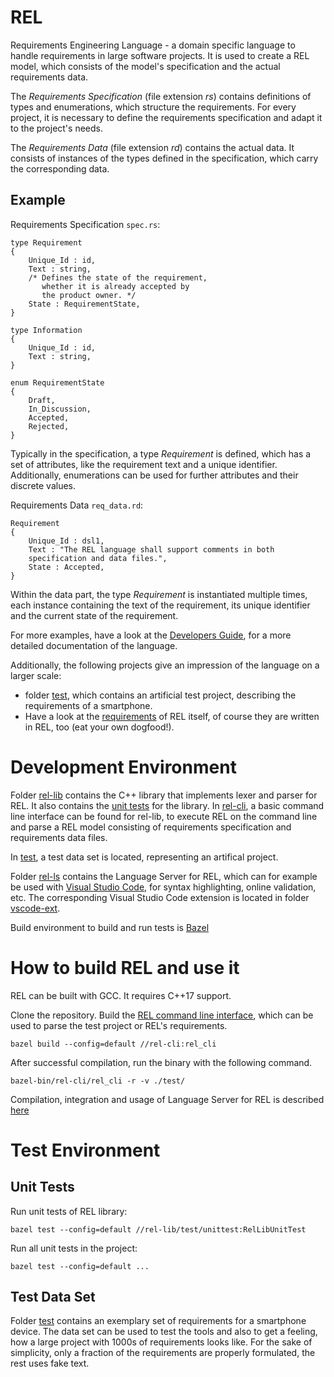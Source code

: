 # REL
Requirements Engineering Language - a domain specific language to handle requirements in large software projects. It is used to create a REL model, which consists of the model's specification and the actual requirements data.

The *Requirements Specification* (file extension _rs_) contains definitions of types and enumerations, which structure the requirements. For every project, it is necessary to define the requirements specification and adapt it to the project's needs.

The *Requirements Data* (file extension _rd_) contains the actual data. It consists of instances of the types defined in the specification, which carry the corresponding data.

## Example

Requirements Specification `spec.rs`:
```
type Requirement
{
    Unique_Id : id,
    Text : string,
    /* Defines the state of the requirement,
       whether it is already accepted by
       the product owner. */
    State : RequirementState,
}

type Information
{
    Unique_Id : id,
    Text : string,
}

enum RequirementState 
{
    Draft,
    In_Discussion,
    Accepted,
    Rejected,
}

```
Typically in the specification, a type *Requirement* is defined, which has a set of attributes, like the requirement text and a unique identifier. Additionally, enumerations can be used for further attributes and their discrete values.


Requirements Data `req_data.rd`:
```
Requirement
{
    Unique_Id : dsl1,
    Text : "The REL language shall support comments in both
    specification and data files.",
    State : Accepted,
}
```

Within the data part, the type *Requirement* is instantiated multiple times, each instance containing the text of the requirement, its unique identifier and the current state of the requirement.

For more examples, have a look at the [Developers Guide](./doc/developers_guide.md), for a more detailed documentation of the language.

Additionally, the following projects give an impression of the language on a larger scale:
 - folder [test](./test), which contains an artificial test project, describing the requirements of a smartphone. 
 - Have a look at the [requirements](./requirements) of REL itself, of course they are written in REL, too (eat your own dogfood!).


# Development Environment

Folder [rel-lib](./rel-lib) contains the C++ library that implements lexer and parser for REL. It also contains the [unit tests](./rel-lib/test) for the library. In [rel-cli](./rel-cli), a basic command line interface can be found for rel-lib, to execute REL on the command line and parse a REL model consisting of requirements specification and requirements data files.

In [test](./test), a test data set is located, representing an artifical project.

Folder [rel-ls](./rel-ls) contains the Language Server for REL, which can for example be used with [Visual Studio Code](https://code.visualstudio.com/), for syntax highlighting, online validation, etc. The corresponding Visual Studio Code extension is located in folder [vscode-ext](./vscode-ext).

Build environment to build and run tests is [Bazel](https://bazel.build)

# How to build REL and use it

REL can be built with GCC. It requires C++17 support.

Clone the repository. Build the [REL command line interface](./rel-cli), which can be used to parse the test project or REL's requirements.

```
bazel build --config=default //rel-cli:rel_cli
``` 

After successful compilation, run the binary with the following command.

```
bazel-bin/rel-cli/rel_cli -r -v ./test/
```

Compilation, integration and usage of Language Server for REL is described [here](./rel-ls/README.md)

# Test Environment

## Unit Tests

Run unit tests of REL library:

```
bazel test --config=default //rel-lib/test/unittest:RelLibUnitTest
```

Run all unit tests in the project:

```
bazel test --config=default ...
```


## Test Data Set
Folder [test](./test) contains an exemplary set of requirements for a smartphone device. The data set can be used to test the tools and also to get a feeling, how a large project with 1000s of requirements looks like. For the sake of simplicity, only a fraction of the requirements are properly formulated, the rest uses fake text.
